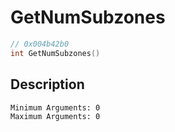 # GetNumSubzones
```c
// 0x004b42b0
int GetNumSubzones()
```
## Description
```
Minimum Arguments: 0
Maximum Arguments: 0
```
